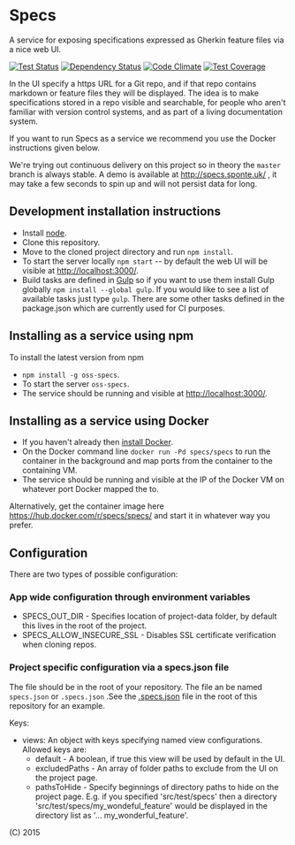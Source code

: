 # Specs

A service for exposing specifications expressed as Gherkin feature files via a nice web UI.

[![Test Status](https://teamcity.sponte.uk/guestAuth/app/rest/builds/buildType:SpecsExpress_Ci/statusIcon)](https://teamcity.sponte.uk/viewType.html?buildTypeId=SpecsExpress_Ci&branch_OssSpecs=%3Cdefault%3E&tab=buildTypeStatusDiv)
[![Dependency Status](https://david-dm.org/oss-specs/specs.svg)](https://david-dm.org/oss-specs/specs)
[![Code Climate](https://codeclimate.com/github/oss-specs/specs/badges/gpa.svg)](https://codeclimate.com/github/oss-specs/specs)
[![Test Coverage](https://codeclimate.com/github/oss-specs/specs/badges/coverage.svg)](https://codeclimate.com/github/oss-specs/specs/coverage)


In the UI specify a https URL for a Git repo, and if that repo contains markdown or feature files they will be displayed. The idea is to make specifications stored in a repo visible and searchable, for people who aren't familiar with version control systems, and as part of a living documentation system.

If you want to run Specs as a service we recommend you use the Docker instructions given below.

We're trying out continuous delivery on this project so in theory the `master` branch is always stable. A demo is available at http://specs.sponte.uk/ , it may take a few seconds to spin up and will not persist data for long.

## Development installation instructions

* Install [node](https://nodejs.org/).
* Clone this repository.
* Move to the cloned project directory and run `npm install`.
* To start the server locally `npm start` -- by default the web UI will be visible at [http://localhost:3000/](http://localhost:3000/).
* Build tasks are defined in [Gulp](http://gulpjs.com/) so if you want to use them install Gulp globally `npm install --global gulp`. If you would like to see a list of available tasks just type `gulp`. There are some other tasks defined in the package.json which are currently used for CI purposes.


## Installing as a service using npm

To install the latest version from npm
* `npm install -g oss-specs`.
* To start the server `oss-specs`.
* The service should be running and visible at [http://localhost:3000/](http://localhost:3000/).

## Installing as a service using Docker

* If you haven't already then [install Docker](https://docs.docker.com/installation/).
* On the Docker command line `docker run -Pd specs/specs` to run the container in the background and map ports from the container to the containing VM.
* The service should be running and visible at the IP of the Docker VM on whatever port Docker mapped the to.

Alternatively, get the container image here https://hub.docker.com/r/specs/specs/ and start it in whatever way you prefer.

## Configuration

There are two types of possible configuration:

### App wide configuration through environment variables

* SPECS_OUT_DIR - Specifies location of project-data folder, by default this lives in the root of the project.
* SPECS_ALLOW_INSECURE_SSL - Disables SSL certificate verification when cloning repos.

### Project specific configuration via a specs.json file
The file should be in the root of your repository. The file an be named `specs.json` or `.specs.json` .See the [.specs.json](.specs.json) file in the root of this repository for an example.

Keys:
 * views: An object with keys specifying named view configurations. Allowed keys are:
   * default - A boolean, if true this view will be used by default in the UI. 
   * excludedPaths - An array of folder paths to exclude from the UI on the project page.
   * pathsToHide - Specify beginnings of directory paths to hide on the project page. E.g. if you specified 'src/test/specs' then a directory 'src/test/specs/my_wondeful_feature' would be displayed in the directory list as '... my_wonderful_feature'.

(C) 2015
